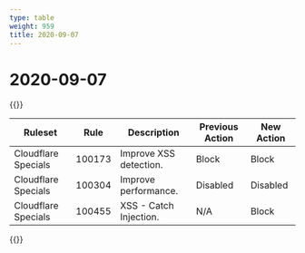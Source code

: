 ```yaml
---
type: table
weight: 959
title: 2020-09-07
---
```


# 2020-09-07

{{<table-wrap>}}<table style="width: 100%">

<thead>
  <tr>
    <th>Ruleset</th>
    <th>Rule</th>
    <th>Description</th>
    <th>Previous Action</th>
    <th>New Action</th>
  </tr>
</thead>
<tbody>
  <tr>
    <td>Cloudflare Specials</td>
    <td>100173</td>
    <td>Improve XSS detection.</td>
    <td>Block</td>
    <td>Block</td>
  </tr>
  <tr>
    <td>Cloudflare Specials</td>
    <td>100304</td>
    <td>Improve performance.</td>
    <td>Disabled</td>
    <td>Disabled</td>
  </tr>
  <tr>
    <td>Cloudflare Specials</td>
    <td>100455</td>
    <td>XSS - Catch Injection.</td>
    <td>N/A</td>
    <td>Block</td>
  </tr>
</tbody>

</table>{{</table-wrap>}}
